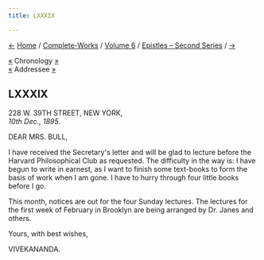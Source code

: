 ```yaml
---
title: LXXXIX

---
```

<div>

[←](088_mrs_bull.htm) [Home](../../../index.htm) /
[Complete-Works](../../complete_works.htm) / [Volume
6](../volume_6_contents.htm) / [Epistles – Second
Series](epistles_second_series_contents.htm) / [→](090_sister.htm)

  

[«](../../volume_8/epistles_fourth_series/063_sturdy.htm) Chronology
[»](../../volume_9/letters_fifth_series/074_christina.htm)  
[«](088_mrs_bull.htm) Addressee
[»](../../volume_9/letters_fifth_series/079_mrs_bull.htm)

## LXXXIX

228 W. 39TH STREET, NEW YORK,  
*10th Dec., 1895*.

DEAR MRS. BULL,

I have received the Secretary's letter and will be glad to lecture
before the Harvard Philosophical Club as requested. The difficulty in
the way is: I have begun to write in earnest, as I want to finish some
text-books to form the basis of work when I am gone. I have to hurry
through four little books before I go.

This month, notices are out for the four Sunday lectures. The lectures
for the first week of February in Brooklyn are being arranged by Dr.
Janes and others. 

Yours, with best wishes,

VIVEKANANDA.

</div>
